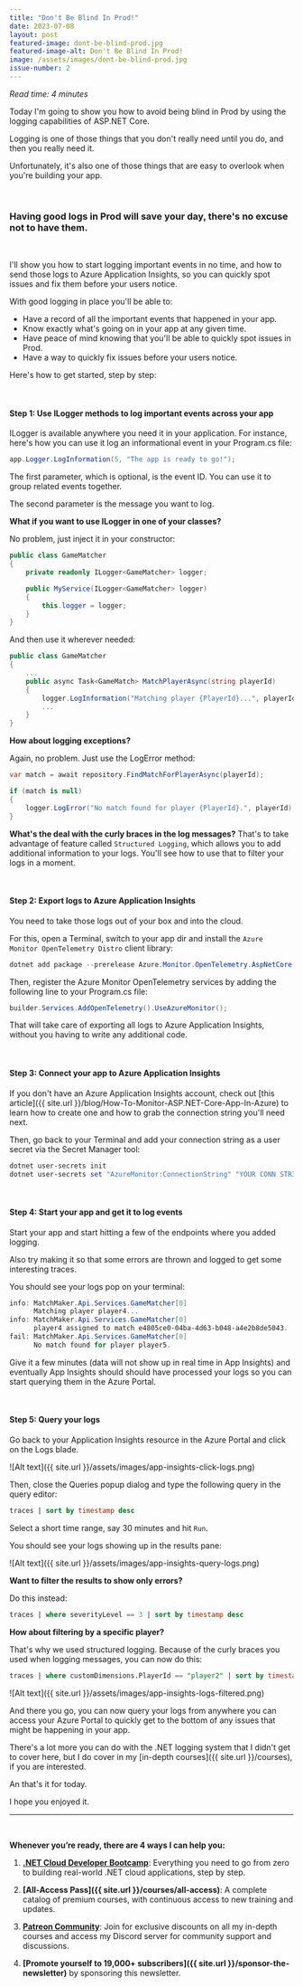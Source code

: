 ```yaml
---
title: "Don't Be Blind In Prod!"
date: 2023-07-08
layout: post
featured-image: dont-be-blind-prod.jpg
featured-image-alt: Don't Be Blind In Prod!
image: /assets/images/dont-be-blind-prod.jpg
issue-number: 2
---
```


*Read time: 4 minutes*

Today I'm going to show you how to avoid being blind in Prod by using the logging capabilities of ASP.NET Core. 

Logging is one of those things that you don't really need until you do, and then you really need it. 

Unfortunately, it's also one of those things that are easy to overlook when you're building your app. 

<br/>

### **Having good logs in Prod will save your day, there's no excuse not to have them.**

<br/>

I'll show you how to start logging important events in no time, and how to send those logs to Azure Application Insights, so you can
quickly spot issues and fix them before your users notice.

With good logging in place you'll be able to:

* Have a record of all the important events that happened in your app.
* Know exactly what's going on in your app at any given time.
* Have peace of mind knowing that you'll be able to quickly spot issues in Prod.
* Have a way to quickly fix issues before your users notice.

Here's how to get started, step by step:

<br/>

#### **Step 1: Use ILogger methods to log important events across your app**
ILogger is available anywhere you need it in your application. For instance, here's how you can use it log an informational event in your Program.cs file:

```csharp
app.Logger.LogInformation(5, "The app is ready to go!");
```

The first parameter, which is optional, is the event ID. You can use it to group related events together. 

The second parameter is the message you want to log. 

**What if you want to use ILogger in one of your classes?** 

No problem, just inject it in your constructor:

```csharp
public class GameMatcher
{
    private readonly ILogger<GameMatcher> logger;

    public MyService(ILogger<GameMatcher> logger)
    {
        this.logger = logger;
    }
}
```

And then use it wherever needed:

```csharp
public class GameMatcher
{
    ...    
    public async Task<GameMatch> MatchPlayerAsync(string playerId)
    {
        logger.LogInformation("Matching player {PlayerId}...", playerId);
        ...
    }
}
```

**How about logging exceptions?** 

Again, no problem. Just use the LogError method:

```csharp
var match = await repository.FindMatchForPlayerAsync(playerId);

if (match is null)
{
    logger.LogError("No match found for player {PlayerId}.", playerId);
}
```

**What's the deal with the curly braces in the log messages?**
That's to take advantage of feature called `Structured Logging`, which allows you to add additional information to your logs. You'll see how to use that to filter your logs in a moment.

<br/>

#### **Step 2: Export logs to Azure Application Insights**
You need to take those logs out of your box and into the cloud. 

For this, open a Terminal, switch to your app dir and install the `Azure Monitor OpenTelemetry Distro` client library:

```powershell
dotnet add package --prerelease Azure.Monitor.OpenTelemetry.AspNetCore
```

Then, register the Azure Monitor OpenTelemetry services by adding the following line to your Program.cs file:

```csharp
builder.Services.AddOpenTelemetry().UseAzureMonitor();
```

That will take care of exporting all logs to Azure Application Insights, without you having to write any additional code.

<br/>

#### **Step 3: Connect your app to Azure Application Insights**
If you don't have an Azure Application Insights account, check out [this article]({{ site.url }}/blog/How-To-Monitor-ASP.NET-Core-App-In-Azure) to learn how to create one and how to grab the connection string you'll need next.

Then, go back to your Terminal and add your connection string as a user secret via the Secret Manager tool:

```powershell
dotnet user-secrets init
dotnet user-secrets set "AzureMonitor:ConnectionString" "YOUR CONN STRING HERE"
```

<br/>

#### **Step 4: Start your app and get it to log events**
Start your app and start hitting a few of the endpoints where you added logging.

Also try making it so that some errors are thrown and logged to get some interesting traces.

You should see your logs pop on your terminal:

```powershell
info: MatchMaker.Api.Services.GameMatcher[0]
      Matching player player4...
info: MatchMaker.Api.Services.GameMatcher[0]
      player4 assigned to match e4805ce0-04ba-4d63-b048-a4e2b8de5043.
fail: MatchMaker.Api.Services.GameMatcher[0]
      No match found for player player5.
```

Give it a few minutes (data will not show up in real time in App Insights) and eventually App Insights should should have processed your logs so you can start querying them in the Azure Portal.

<br/>

#### **Step 5: Query your logs**
Go back to your Application Insights resource in the Azure Portal and click on the Logs blade.

![Alt text]({{ site.url }}/assets/images/app-insights-click-logs.png)

Then, close the Queries popup dialog and type the following query in the query editor:

```sql
traces | sort by timestamp desc
```

Select a short time range, say 30 minutes and hit `Run`. 

You should see your logs showing up in the results pane:

![Alt text]({{ site.url }}/assets/images/app-insights-query-logs.png)

**Want to filter the results to show only errors?** 

Do this instead:

```sql
traces | where severityLevel == 3 | sort by timestamp desc
```

**How about filtering by a specific player?** 

That's why we used structured logging. Because of the curly braces you used when logging messages, you can now do this:

```sql
traces | where customDimensions.PlayerId == "player2" | sort by timestamp desc
```

![Alt text]({{ site.url }}/assets/images/app-insights-logs-filtered.png)

And there you go, you can now query your logs from anywhere you can access your Azure Portal to quickly get to the bottom of any issues that might be happening in your app.

There's a lot more you can do with the .NET logging system that I didn't get to cover here, but I do cover in my [in-depth courses]({{ site.url }}/courses), if you are interested.

An that's it for today.

I hope you enjoyed it.

---

<br/>

**Whenever you’re ready, there are 4 ways I can help you:**

1. **[.NET Cloud Developer Bootcamp](https://go.dotnetacademy.io/bootcamp-waitlist)**:​ Everything you need to go from zero to building real-world .NET cloud applications, step by step.

2. **[​All-Access Pass]({{ site.url }}/courses/all-access)**: A complete catalog of premium courses, with continuous access to new training and updates. 

3. **[​Patreon Community](https://www.patreon.com/juliocasal)**: Join for exclusive discounts on all my in-depth courses and access my Discord server for community support and discussions. 

4. **[Promote yourself to 19,000+ subscribers]({{ site.url }}/sponsor-the-newsletter)** by sponsoring this newsletter.